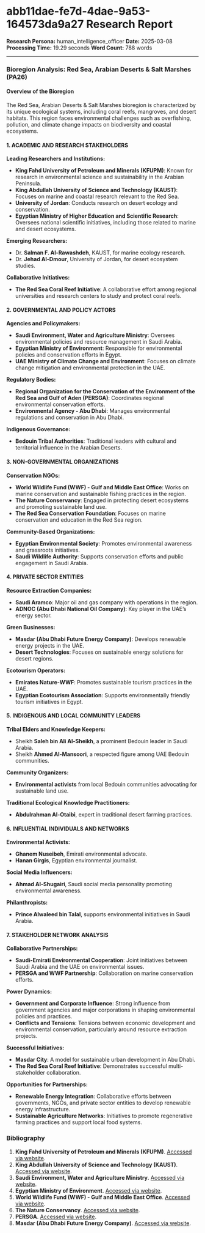 # abb11dae-fe7d-4dae-9a53-164573da9a27 Research Report

**Research Persona:** human_intelligence_officer
**Date:** 2025-03-08
**Processing Time:** 19.29 seconds
**Word Count:** 788 words

---

### Bioregion Analysis: Red Sea, Arabian Deserts & Salt Marshes (PA26)

#### Overview of the Bioregion

The Red Sea, Arabian Deserts & Salt Marshes bioregion is characterized by its unique ecological systems, including coral reefs, mangroves, and desert habitats. This region faces environmental challenges such as overfishing, pollution, and climate change impacts on biodiversity and coastal ecosystems.

#### 1. ACADEMIC AND RESEARCH STAKEHOLDERS

**Leading Researchers and Institutions:**

- **King Fahd University of Petroleum and Minerals (KFUPM)**: Known for research in environmental science and sustainability in the Arabian Peninsula.
- **King Abdullah University of Science and Technology (KAUST)**: Focuses on marine and coastal research relevant to the Red Sea.
- **University of Jordan**: Conducts research on desert ecology and conservation.
- **Egyptian Ministry of Higher Education and Scientific Research**: Oversees national scientific initiatives, including those related to marine and desert ecosystems.

**Emerging Researchers:**

- Dr. **Salman F. Al-Rawashdeh**, KAUST, for marine ecology research.
- Dr. **Jehad Al-Dmour**, University of Jordan, for desert ecosystem studies.

**Collaborative Initiatives:**

- **The Red Sea Coral Reef Initiative**: A collaborative effort among regional universities and research centers to study and protect coral reefs.

#### 2. GOVERNMENTAL AND POLICY ACTORS

**Agencies and Policymakers:**

- **Saudi Environment, Water and Agriculture Ministry**: Oversees environmental policies and resource management in Saudi Arabia.
- **Egyptian Ministry of Environment**: Responsible for environmental policies and conservation efforts in Egypt.
- **UAE Ministry of Climate Change and Environment**: Focuses on climate change mitigation and environmental protection in the UAE.

**Regulatory Bodies:**

- **Regional Organization for the Conservation of the Environment of the Red Sea and Gulf of Aden (PERSGA)**: Coordinates regional environmental conservation efforts.
- **Environmental Agency - Abu Dhabi**: Manages environmental regulations and conservation in Abu Dhabi.

**Indigenous Governance:**

- **Bedouin Tribal Authorities**: Traditional leaders with cultural and territorial influence in the Arabian Deserts.

#### 3. NON-GOVERNMENTAL ORGANIZATIONS

**Conservation NGOs:**

- **World Wildlife Fund (WWF) - Gulf and Middle East Office**: Works on marine conservation and sustainable fishing practices in the region.
- **The Nature Conservancy**: Engaged in protecting desert ecosystems and promoting sustainable land use.
- **The Red Sea Conservation Foundation**: Focuses on marine conservation and education in the Red Sea region.

**Community-Based Organizations:**

- **Egyptian Environmental Society**: Promotes environmental awareness and grassroots initiatives.
- **Saudi Wildlife Authority**: Supports conservation efforts and public engagement in Saudi Arabia.

#### 4. PRIVATE SECTOR ENTITIES

**Resource Extraction Companies:**

- **Saudi Aramco**: Major oil and gas company with operations in the region.
- **ADNOC (Abu Dhabi National Oil Company)**: Key player in the UAE’s energy sector.
  
**Green Businesses:**

- **Masdar (Abu Dhabi Future Energy Company)**: Develops renewable energy projects in the UAE.
- **Desert Technologies**: Focuses on sustainable energy solutions for desert regions.

**Ecotourism Operators:**

- **Emirates Nature-WWF**: Promotes sustainable tourism practices in the UAE.
- **Egyptian Ecotourism Association**: Supports environmentally friendly tourism initiatives in Egypt.

#### 5. INDIGENOUS AND LOCAL COMMUNITY LEADERS

**Tribal Elders and Knowledge Keepers:**

- Sheikh **Saleh bin Ali Al-Sheikh**, a prominent Bedouin leader in Saudi Arabia.
- Sheikh **Ahmed Al-Mansoori**, a respected figure among UAE Bedouin communities.

**Community Organizers:**

- **Environmental activists** from local Bedouin communities advocating for sustainable land use.

**Traditional Ecological Knowledge Practitioners:**

- **Abdulrahman Al-Otaibi**, expert in traditional desert farming practices.

#### 6. INFLUENTIAL INDIVIDUALS AND NETWORKS

**Environmental Activists:**

- **Ghanem Nuseibeh**, Emirati environmental advocate.
- **Hanan Girgis**, Egyptian environmental journalist.

**Social Media Influencers:**

- **Ahmad Al-Shugairi**, Saudi social media personality promoting environmental awareness.

**Philanthropists:**

- **Prince Alwaleed bin Talal**, supports environmental initiatives in Saudi Arabia.

#### 7. STAKEHOLDER NETWORK ANALYSIS

**Collaborative Partnerships:**

- **Saudi-Emirati Environmental Cooperation**: Joint initiatives between Saudi Arabia and the UAE on environmental issues.
- **PERSGA and WWF Partnership**: Collaboration on marine conservation efforts.

**Power Dynamics:**

- **Government and Corporate Influence**: Strong influence from government agencies and major corporations in shaping environmental policies and practices.
- **Conflicts and Tensions**: Tensions between economic development and environmental conservation, particularly around resource extraction projects.

**Successful Initiatives:**

- **Masdar City**: A model for sustainable urban development in Abu Dhabi.
- **The Red Sea Coral Reef Initiative**: Demonstrates successful multi-stakeholder collaboration.

**Opportunities for Partnerships:**

- **Renewable Energy Integration**: Collaborative efforts between governments, NGOs, and private sector entities to develop renewable energy infrastructure.
- **Sustainable Agriculture Networks**: Initiatives to promote regenerative farming practices and support local food systems.

### Bibliography

1. **King Fahd University of Petroleum and Minerals (KFUPM)**. [Accessed via website](https://www.kfupm.edu.sa/).
2. **King Abdullah University of Science and Technology (KAUST)**. [Accessed via website](https://www.kaust.edu.sa/).
3. **Saudi Environment, Water and Agriculture Ministry**. [Accessed via website](https://mewa.gov.sa/).
4. **Egyptian Ministry of Environment**. [Accessed via website](https://www.environment.gov.eg/).
5. **World Wildlife Fund (WWF) - Gulf and Middle East Office**. [Accessed via website](https://www.wwf.org.ae/).
6. **The Nature Conservancy**. [Accessed via website](https://www.nature.org/).
7. **PERSGA**. [Accessed via website](https://www.persga.org/).
8. **Masdar (Abu Dhabi Future Energy Company)**. [Accessed via website](https://www.masdar.ae/).